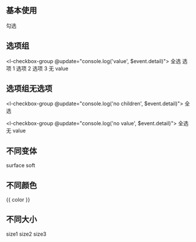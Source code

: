 <script setup>
import { themeColors } from '@lun/components';
</script>
## 基本使用

<l-checkbox>勾选</l-checkbox>

## 选项组

<l-checkbox-group @update="console.log('value', $event.detail)">
<l-checkbox checkForAll>全选</l-checkbox>
<l-checkbox :value="1">选项 1</l-checkbox>
<l-checkbox :value="2" disabled>选项 2</l-checkbox>
<l-checkbox :value="3">选项 3</l-checkbox>
<l-checkbox>无 value</l-checkbox>
</l-checkbox-group>

## 选项组无选项

<l-checkbox-group @update="console.log('no children', $event.detail)">
<l-checkbox checkForAll>全选</l-checkbox>
</l-checkbox-group>

<l-checkbox-group @update="console.log('no value', $event.detail)">
<l-checkbox checkForAll>全选</l-checkbox>
<l-checkbox>无 value</l-checkbox>
</l-checkbox-group>

## 不同变体

<div class="container">
  <l-checkbox variant="surface">surface</l-checkbox>
  <l-checkbox variant="soft">soft</l-checkbox>
</div>

## 不同颜色

<div class="container">
  <l-checkbox v-for="color in themeColors" :color="color" checked>{{ color }}</l-checkbox>
</div>

## 不同大小

<div class="container">
  <l-checkbox size="1">size1</l-checkbox>
  <l-checkbox size="2">size2</l-checkbox>
  <l-checkbox size="3">size3</l-checkbox>
</div>